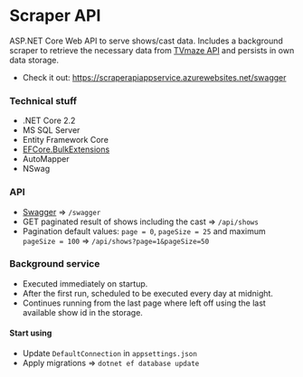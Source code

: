 # Scraper API
ASP.NET Core Web API to serve shows/cast data. Includes a background scraper to retrieve the necessary data from [TVmaze API](http://www.tvmaze.com/api) and persists in own data storage.

* Check it out: https://scraperapiappservice.azurewebsites.net/swagger

### Technical stuff
* .NET Core 2.2
* MS SQL Server
* Entity Framework Core
* [EFCore.BulkExtensions](https://github.com/borisdj/EFCore.BulkExtensions)
* AutoMapper
* NSwag

### API
* [Swagger](https://scraperapiappservice.azurewebsites.net/swagger) => `/swagger`
* GET paginated result of shows including the cast => `/api/shows`
* Pagination default values: `page = 0`, `pageSize = 25` and maximum `pageSize = 100` => `/api/shows?page=1&pageSize=50`

### Background service
* Executed immediately on startup.
* After the first run, scheduled to be executed every day at midnight.
* Continues running from the last page where left off using the last available show id in the storage.

#### Start using
* Update `DefaultConnection` in `appsettings.json`
* Apply migrations => `dotnet ef database update`
